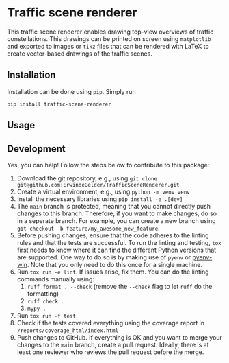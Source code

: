# Traffic scene renderer

This traffic scene renderer enables drawing top-view overviews of traffic constellations. 
This drawings can be printed on screen using `matplotlib` and exported to images or `tikz` files that can be rendered with LaTeX to create vector-based drawings of the traffic scenes.

## Installation

Installation can be done using `pip`. Simply run

    pip install traffic-scene-renderer

## Usage


## Development

Yes, you can help! Follow the steps below to contribute to this package:

1. Download the git repository, e.g., using `git clone git@github.com:ErwindeGelder/TrafficSceneRenderer.git`
2. Create a virtual environment, e.g., using `python -m venv venv`
3. Install the necessary libraries using `pip install -e .[dev]`
4. The `main` branch is protected, meaning that you cannot directly push changes to this branch. 
   Therefore, if you want to make changes, do so in a seperate branch. 
   For example, you can create a new branch using `git checkout -b feature/my_awesome_new_feature`.
5. Before pushing changes, ensure that the code adheres to the linting rules and that the tests are successful.
   To run the linting and testing, `tox` first needs to know where it can find the different Python versions that are supported.
   One way to do so is by making use of `pyenv` or [pyenv-win](https://github.com/pyenv-win/pyenv-win).
   Note that you only need to do this once for a single machine.
6. Run `tox run -e lint`. If issues arise, fix them. You can do the linting commands manually using:
   1. `ruff format . --check` (remove the `--check` flag to let `ruff` do the formatting)
   2. `ruff check .`
   3. `mypy .`
7. Run `tox run -f test`
8. Check if the tests covered everything using the coverage report in `/reports/coverage_html/index.html`
9. Push changes to GitHub. If everything is OK and you want to merge your changes to the `main` branch, create a pull request.
   Ideally, there is at least one reviewer who reviews the pull request before the merge.
